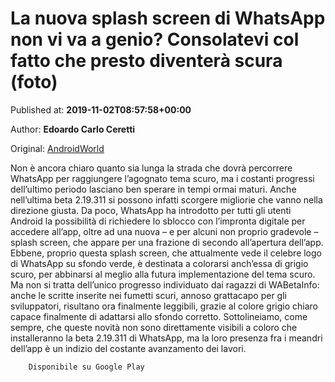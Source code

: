 
# La nuova splash screen di WhatsApp non vi va a genio? Consolatevi col fatto che presto diventerà scura (foto)

Published at: **2019-11-02T08:57:58+00:00**

Author: **Edoardo Carlo Ceretti**

Original: [AndroidWorld](https://www.androidworld.it/2019/11/02/whatsapp-beta-2-19-311-novita-677546/)

Non è ancora chiaro quanto sia lunga la strada che dovrà percorrere WhatsApp per raggiungere l’agognato tema scuro, ma i costanti progressi dell’ultimo periodo lasciano ben sperare in tempi ormai maturi. Anche nell’ultima beta 2.19.311 si possono infatti scorgere migliorie che vanno nella direzione giusta.
Da poco, WhatsApp ha introdotto per tutti gli utenti Android la possibilità di richiedere lo sblocco con l’impronta digitale per accedere all’app, oltre ad una nuova – e per alcuni non proprio gradevole – splash screen, che appare per una frazione di secondo all’apertura dell’app. Ebbene, proprio questa splash screen, che attualmente vede il celebre logo di WhatsApp su sfondo verde, è destinata a colorarsi anch’essa di grigio scuro, per abbinarsi al meglio alla futura implementazione del tema scuro.
Ma non si tratta dell’unico progresso individuato dai ragazzi di WABetaInfo: anche le scritte inserite nei fumetti scuri, annoso grattacapo per gli sviluppatori, risultano ora finalmente leggibili, grazie al colore grigio chiaro capace finalmente di adattarsi allo sfondo corretto. Sottolineiamo, come sempre, che queste novità non sono direttamente visibili a coloro che installeranno la beta 2.19.311 di WhatsApp, ma la loro presenza fra i meandri dell’app è un indizio del costante avanzamento dei lavori.

        Disponibile su Google Play
      
